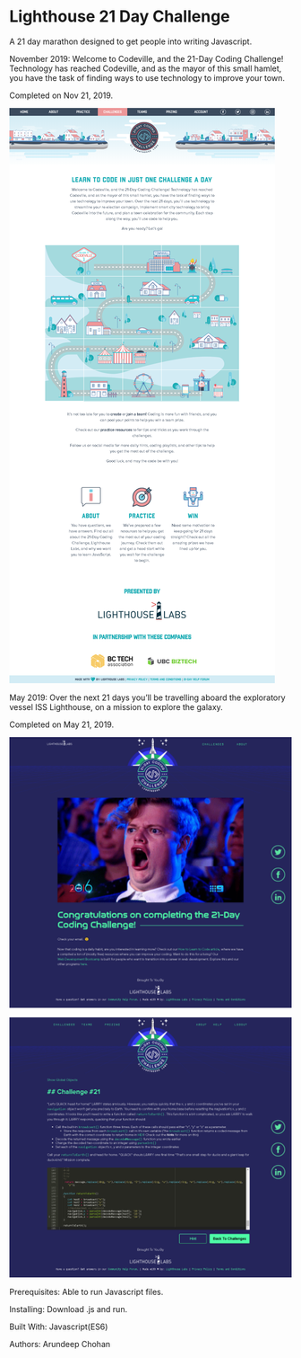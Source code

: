 # Lighthouse 21 Day Challenge

A 21 day marathon designed to get people into writing Javascript.

November 2019: Welcome to Codeville, and the 21-Day Coding Challenge! Technology has reached Codeville, and as the mayor of this small hamlet, you have the task of finding ways to use technology to improve your town. 

Completed on Nov 21, 2019.

![Screenshot](https://github.com/ArundeepChohan/Summary/blob/master/LighthouseLab21DayNov2019.png)

May 2019: Over the next 21 days you’ll be travelling aboard the exploratory vessel ISS Lighthouse, on a mission to explore the galaxy.

Completed on May 21, 2019.

![Screenshot](https://github.com/ArundeepChohan/Summary/blob/master/LighthouseLab21DayChallengeCompleted.png)

![Screenshot](https://github.com/ArundeepChohan/Summary/blob/master/LighthouseLab21DayChallenge.png)

Prerequisites: Able to run Javascript files.

Installing: Download .js and run. 

Built With: Javascript(ES6)

Authors: Arundeep Chohan
